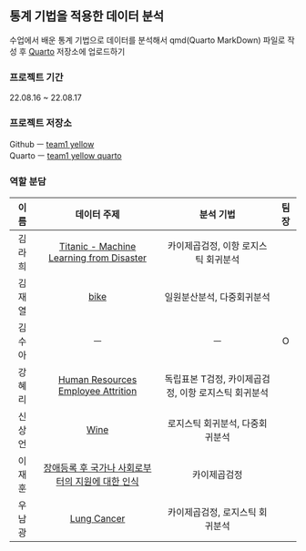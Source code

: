 ## 통계 기법을 적용한 데이터 분석

수업에서 배운 통계 기법으로 데이터를 분석해서 qmd(Quarto MarkDown) 파일로 작성 후 [Quarto](https://quartopub.com) 저장소에 업로드하기  


### 프로젝트 기간

22.08.16 ~ 22.08.17  


### 프로젝트 저장소

Github ㅡ [team1 yellow](https://github.com/surrrra/team1_yellow)  
Quarto ㅡ [team1 yellow quarto](https://surrrra.quarto.pub/team1_finalyellow)  


### 역할 분담

| 이름 | 데이터 주제 | 분석 기법 | 팀장 |
| :----: | :---------: | :--: | :--: |
| 김라희 | [Titanic - Machine Learning from Disaster](https://www.kaggle.com/competitions/titanic) | 카이제곱검정, 이항 로지스틱 회귀분석 | | 
| 김재열 | [bike](https://www.kaggle.com/competitions/bike-sharing-demand/data) | 일원분산분석, 다중회귀분석 | |
| 김수아 | ㅡ | ㅡ | O |
| 강혜리 | [Human Resources Employee Attrition](https://www.kaggle.com/datasets/saurabh0/human-resources-employee-attrition) | 독립표본 T검정, 카이제곱검정, 이항 로지스틱 회귀분석 | |
| 신상언 | [Wine](https://www.kaggle.com/datasets/piyushagni5/white-wine-quality) | 로지스틱 회귀분석, 다중회귀분석 |  |
| 이재훈 | [장애등록 후 국가나 사회로부터의 지원에 대한 인식](https://kosis.kr/statHtml/statHtml.do?orgId=117&tblId=DT_11732S0131&conn_path=I3) | 카이제곱검정 | |       
| 우남광 | [Lung Cancer](https://www.kaggle.com/datasets/mysarahmadbhat/lung-cancer) | 카이제곱검정, 로지스틱 회귀분석 | |
